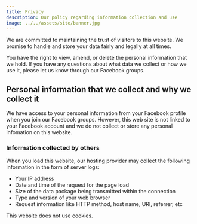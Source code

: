 ```yaml
---
title: Privacy
description: Our policy regarding information collection and use
image: ../../assets/site/banner.jpg
---
```


We are committed to maintaining the trust of visitors to this website. We promise to handle and store your data fairly and legally at all times.

You have the right to view, amend, or delete the personal information that we hold. If you have any questions about what data we collect or how we use it, please let us know through our Facebook groups.

## Personal information that we collect and why we collect it

We have access to your personal information from your Facebook profile when you join our Facebook groups. However, this web site is not linked to your Facebook account and we do not collect or store any personal infomation on this website.

### Information collected by others

When you load this website, our hosting provider may collect the following information in the form of server logs:

- Your IP address
- Date and time of the request for the page load
- Size of the data package being transmitted within the connection
- Type and version of your web browser
- Request information like HTTP method, host name, URI, referrer, etc

This website does not use cookies.
